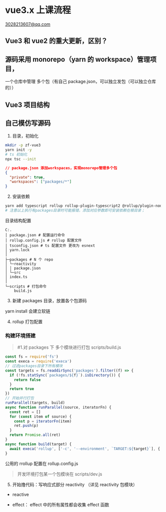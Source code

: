 # vue3.x 上课流程

3028213607@qq.com

## Vue3 和 vue2 的重大更新，区别？

## 源码采用 monorepo（yarn 的 workspace）管理项目，

一个仓库中管理 多个包（有自己 package.json，可以独立发包（可以独立仓库的））

## Vue3 项目结构

## 自己模仿写源码

1. 目录，初始化

```sh
mkdir -p zf-vue3
yarn init -y
# ts 初始化
npx tsc --init
```

```json
// package.json 添加workspaces，实现monorepo管理多个包
{
  "private": true,
  "workspaces": ["packages/*"]
}
```

2. 安装依赖

```sh
yarn add typescript rollup rollup-plugin-typescript2 @rollup/plugin-node-resolve @rollup/plugin-json execa -D --??
# 注意以上执行有packages目录时可能报错，添加对应参数即可安装依赖在根目录；
```

目录结构配置

```
C:.
│ package.json # 配置运行命令
│ rollup.config.js # rollup 配置文件
│ tsconfig.json # ts 配置文件 更改为 esnext
│ yarn.lock
│
├─packages # N 个 repo
│ └─reactivity
│ │ package.json
│ └─src
│ index.ts
│
└─scripts # 打包命令
    build.js
```

3. 新建 packages 目录，放置各个包源码

yarn install 会建立软链

4. rollup 打包配置

### 构建环境搭建

> #1.对 packages 下 多个模块进行打包
> scripts/build.js

```js
const fs = require('fs')
const execa = require('execa')
// 过滤packages目录下所有模块
const targets = fs.readdirSync('packages').filter((f) => {
  if (!fs.statSync(`packages/${f}`).isDirectory()) {
    return false
  }
  return true
})
// 开始并行打包
runParallel(targets, build)
async function runParallel(source, iteratorFn) {
  const ret = []
  for (const item of source) {
    const p = iteratorFn(item)
    ret.push(p)
  }
  return Promise.all(ret)
}
async function build(target) {
  await execa('rollup', ['-c', '--environment', `TARGET:${target}`], { stdio: 'inherit' })
}
```

公用的 rrollup 配置在 rollup.config.js

> 开发环境打包某一个包模块在 scripts/dev.js

5. 开始撸代码：写响应式部分 reactivity （详见 reactivity 包模块）

- reactive

- effect：
  effect 中的所有属性都会收集 effect 函数

